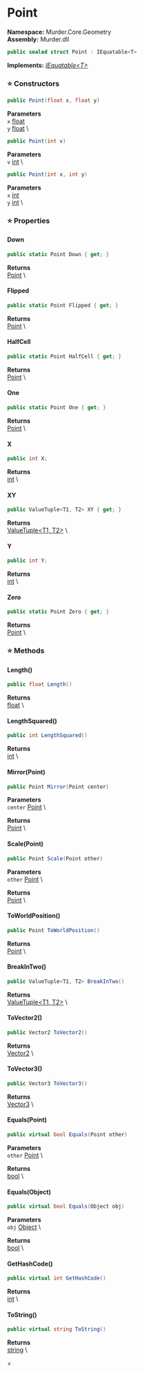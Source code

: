 # Point

**Namespace:** Murder.Core.Geometry \
**Assembly:** Murder.dll

```csharp
public sealed struct Point : IEquatable<T>
```

**Implements:** _[IEquatable\<T\>](https://learn.microsoft.com/en-us/dotnet/api/System.IEquatable-1?view=net-7.0)_

### ⭐ Constructors
```csharp
public Point(float x, float y)
```

**Parameters** \
`x` [float](https://learn.microsoft.com/en-us/dotnet/api/System.Single?view=net-7.0) \
`y` [float](https://learn.microsoft.com/en-us/dotnet/api/System.Single?view=net-7.0) \

```csharp
public Point(int v)
```

**Parameters** \
`v` [int](https://learn.microsoft.com/en-us/dotnet/api/System.Int32?view=net-7.0) \

```csharp
public Point(int x, int y)
```

**Parameters** \
`x` [int](https://learn.microsoft.com/en-us/dotnet/api/System.Int32?view=net-7.0) \
`y` [int](https://learn.microsoft.com/en-us/dotnet/api/System.Int32?view=net-7.0) \

### ⭐ Properties
#### Down
```csharp
public static Point Down { get; }
```

**Returns** \
[Point](../../../Murder/Core/Geometry/Point.html) \
#### Flipped
```csharp
public static Point Flipped { get; }
```

**Returns** \
[Point](../../../Murder/Core/Geometry/Point.html) \
#### HalfCell
```csharp
public static Point HalfCell { get; }
```

**Returns** \
[Point](../../../Murder/Core/Geometry/Point.html) \
#### One
```csharp
public static Point One { get; }
```

**Returns** \
[Point](../../../Murder/Core/Geometry/Point.html) \
#### X
```csharp
public int X;
```

**Returns** \
[int](https://learn.microsoft.com/en-us/dotnet/api/System.Int32?view=net-7.0) \
#### XY
```csharp
public ValueTuple<T1, T2> XY { get; }
```

**Returns** \
[ValueTuple\<T1, T2\>](https://learn.microsoft.com/en-us/dotnet/api/System.ValueTuple-2?view=net-7.0) \
#### Y
```csharp
public int Y;
```

**Returns** \
[int](https://learn.microsoft.com/en-us/dotnet/api/System.Int32?view=net-7.0) \
#### Zero
```csharp
public static Point Zero { get; }
```

**Returns** \
[Point](../../../Murder/Core/Geometry/Point.html) \
### ⭐ Methods
#### Length()
```csharp
public float Length()
```

**Returns** \
[float](https://learn.microsoft.com/en-us/dotnet/api/System.Single?view=net-7.0) \

#### LengthSquared()
```csharp
public int LengthSquared()
```

**Returns** \
[int](https://learn.microsoft.com/en-us/dotnet/api/System.Int32?view=net-7.0) \

#### Mirror(Point)
```csharp
public Point Mirror(Point center)
```

**Parameters** \
`center` [Point](../../../Murder/Core/Geometry/Point.html) \

**Returns** \
[Point](../../../Murder/Core/Geometry/Point.html) \

#### Scale(Point)
```csharp
public Point Scale(Point other)
```

**Parameters** \
`other` [Point](../../../Murder/Core/Geometry/Point.html) \

**Returns** \
[Point](../../../Murder/Core/Geometry/Point.html) \

#### ToWorldPosition()
```csharp
public Point ToWorldPosition()
```

**Returns** \
[Point](../../../Murder/Core/Geometry/Point.html) \

#### BreakInTwo()
```csharp
public ValueTuple<T1, T2> BreakInTwo()
```

**Returns** \
[ValueTuple\<T1, T2\>](https://learn.microsoft.com/en-us/dotnet/api/System.ValueTuple-2?view=net-7.0) \

#### ToVector2()
```csharp
public Vector2 ToVector2()
```

**Returns** \
[Vector2](../../../Murder/Core/Geometry/Vector2.html) \

#### ToVector3()
```csharp
public Vector3 ToVector3()
```

**Returns** \
[Vector3](https://docs.monogame.net/api/Microsoft.Xna.Framework.Vector3.html) \

#### Equals(Point)
```csharp
public virtual bool Equals(Point other)
```

**Parameters** \
`other` [Point](../../../Murder/Core/Geometry/Point.html) \

**Returns** \
[bool](https://learn.microsoft.com/en-us/dotnet/api/System.Boolean?view=net-7.0) \

#### Equals(Object)
```csharp
public virtual bool Equals(Object obj)
```

**Parameters** \
`obj` [Object](https://learn.microsoft.com/en-us/dotnet/api/System.Object?view=net-7.0) \

**Returns** \
[bool](https://learn.microsoft.com/en-us/dotnet/api/System.Boolean?view=net-7.0) \

#### GetHashCode()
```csharp
public virtual int GetHashCode()
```

**Returns** \
[int](https://learn.microsoft.com/en-us/dotnet/api/System.Int32?view=net-7.0) \

#### ToString()
```csharp
public virtual string ToString()
```

**Returns** \
[string](https://learn.microsoft.com/en-us/dotnet/api/System.String?view=net-7.0) \



⚡